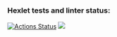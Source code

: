### Hexlet tests and linter status:
[![Actions Status](https://github.com/marlvy/frontend-project-44/workflows/hexlet-check/badge.svg)](https://github.com/marlvy/frontend-project-44/actions)
<a href="https://codeclimate.com/github/marlvy/frontend-project-44/maintainability"><img src="https://api.codeclimate.com/v1/badges/6fc881fff3e89fc37815/maintainability" /></a>